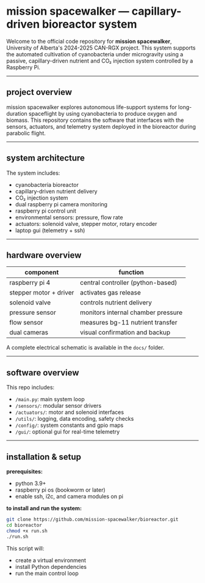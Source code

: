 # mission spacewalker — capillary-driven bioreactor system

Welcome to the official code repository for **mission spacewalker**, University of Alberta's 2024-2025 CAN-RGX project. This system supports the automated cultivation of cyanobacteria under microgravity using a passive, capillary-driven nutrient and CO₂ injection system controlled by a Raspberry Pi.

---

## project overview

mission spacewalker explores autonomous life-support systems for long-duration spaceflight by using cyanobacteria to produce oxygen and biomass. This repository contains the software that interfaces with the sensors, actuators, and telemetry system deployed in the bioreactor during parabolic flight.

---

## system architecture

The system includes:

- cyanobacteria bioreactor
- capillary-driven nutrient delivery
- CO₂ injection system
- dual raspberry pi camera monitoring
- raspberry pi control unit
- environmental sensors: pressure, flow rate
- actuators: solenoid valve, stepper motor, rotary encoder
- laptop gui (telemetry + ssh)

---

## hardware overview

| component               | function                          |
|------------------------|-----------------------------------|
| raspberry pi 4         | central controller (python-based) |
| stepper motor + driver | activates gas release             |
| solenoid valve         | controls nutrient delivery        |
| pressure sensor        | monitors internal chamber pressure|
| flow sensor            | measures bg-11 nutrient transfer  |
| dual cameras           | visual confirmation and backup    |

A complete electrical schematic is available in the `docs/` folder.

---

## software overview

This repo includes:

- `/main.py`: main system loop
- `/sensors/`: modular sensor drivers
- `/actuators/`: motor and solenoid interfaces
- `/utils/`: logging, data encoding, safety checks
- `/config/`: system constants and gpio maps
- `/gui/`: optional gui for real-time telemetry

---

## installation & setup

**prerequisites:**
- python 3.9+
- raspberry pi os (bookworm or later)
- enable ssh, i2c, and camera modules on pi

**to install and run the system:**

```bash
git clone https://github.com/mission-spacewalker/bioreactor.git
cd bioreactor
chmod +x run.sh
./run.sh
```

This script will:
- create a virtual environment
- install Python dependencies
- run the main control loop

